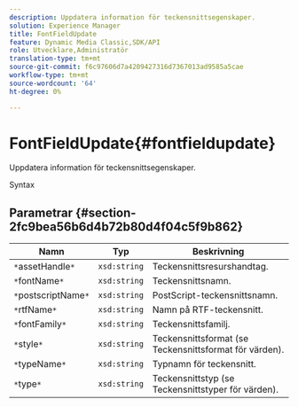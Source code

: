 ```yaml
---
description: Uppdatera information för teckensnittsegenskaper.
solution: Experience Manager
title: FontFieldUpdate
feature: Dynamic Media Classic,SDK/API
role: Utvecklare,Administratör
translation-type: tm+mt
source-git-commit: f6c97606d7a4209427316d7367013ad9585a5cae
workflow-type: tm+mt
source-wordcount: '64'
ht-degree: 0%

---
```



# FontFieldUpdate{#fontfieldupdate}

Uppdatera information för teckensnittsegenskaper.

Syntax

## Parametrar {#section-2fc9bea56b6d4b72b80d4f04c5f9b862}

| Namn | Typ | Beskrivning |
|---|---|---|
| `*`assetHandle`*` | `xsd:string` | Teckensnittsresurshandtag. |
| `*`fontName`*` | `xsd:string` | Teckensnittsnamn. |
| `*`postscriptName`*` | `xsd:string` | PostScript-teckensnittsnamn. |
| `*`rtfName`*` | `xsd:string` | Namn på RTF-teckensnitt. |
| `*`fontFamily`*` | `xsd:string` | Teckensnittsfamilj. |
| `*`style`*` | `xsd:string` | Teckensnittsformat (se Teckensnittsformat för värden). |
| `*`typeName`*` | `xsd:string` | Typnamn för teckensnitt. |
| `*`type`*` | `xsd:string` | Teckensnittstyp (se Teckensnittstyper för värden). |

